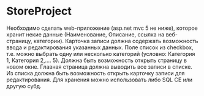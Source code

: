 # StoreProject

Необходимо сделать web-приложение (asp.net mvc 5 не ниже), которое хранит некие данные (Наименование, Описание, ссылка на веб-страницу, категории).
Карточка записи должна содержать возможность ввода и редактирования указанных данных. Поле список из checkbox, т.е. можно выбрать одну или несколько категорий (условно: Категория 1, Категория 2,…. 5). Должна быть возможность открыть страницу в новом окне.
Главная страница должна выводить все записи в списке. Из списка должна быть возможность открыть карточку записи для редактирования.
Для хранения можно использовать либо SQL CE или другую субд.
